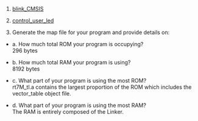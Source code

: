 1. [blink_CMSIS](https://github.com/kegedy/EMBSYS100/tree/dev/assignment06/blink_CMSIS) <br>

2. [control_user_led](https://github.com/kegedy/EMBSYS100/tree/dev/assignment06/control_user_led) <br>

3. Generate the map file for your program and provide details on:<br>

- a. How much total ROM your program is occupying?<br>
296 bytes

- b. How much total RAM your program is using?<br>
8192 bytes

- c. What part of your program is using the most ROM?<br>
rt7M_tl.a contains the largest proportion of the ROM which includes the vector_table object file.

- d. What part of your program is using the most RAM?<br>
The RAM is entirely composed of the Linker.
